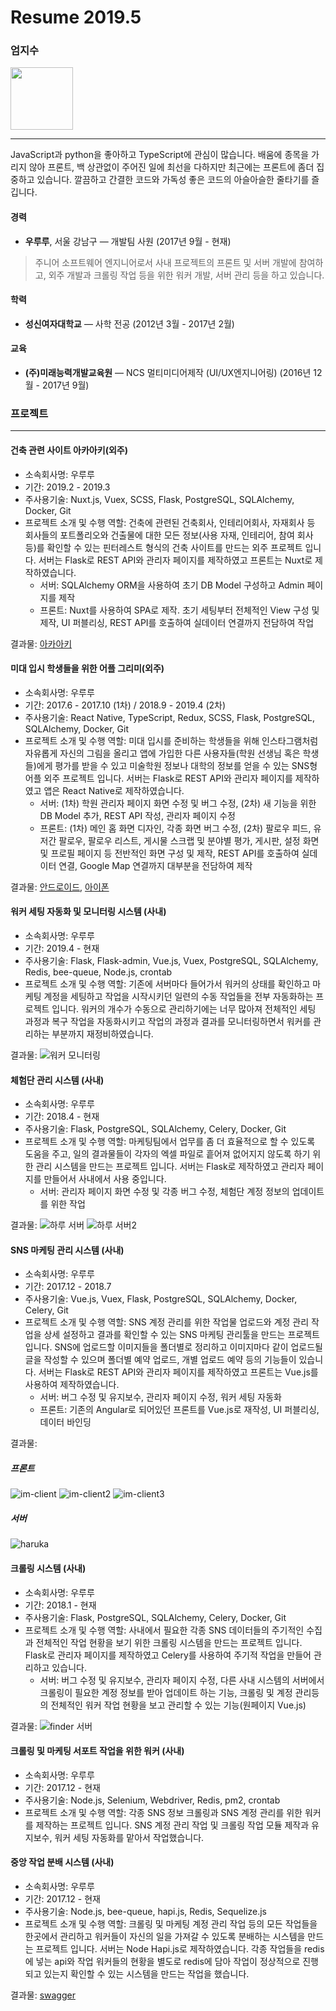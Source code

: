 # Resume 2019.5

### 엄지수
<img src="./static/profile.jpeg" width="100px">

---
JavaScript과 python을 좋아하고 TypeScript에 관심이 많습니다. 배움에 종목을 가리지 않아 프론트, 백 상관없이 주어진 일에 최선을 다하지만 최근에는 프론트에 좀더 집중하고 있습니다. 깔끔하고 간결한 코드와 가독성 좋은 코드의 아슬아슬한 줄타기를 즐깁니다.

#### 경력
* **우루루**,  서울 강남구 — 개발팀 사원
(2017년 9월 - 현재)
> 주니어 소프트웨어 엔지니어로서 사내 프로젝트의 프론트 및 서버 개발에 참여하고, 외주 개발과 크롤링 작업 등을 위한 워커 개발, 서버 관리 등을 하고 있습니다. 

#### 학력
* **성신여자대학교** — 사학 전공
(2012년 3월 - 2017년 2월)

#### 교육
* **(주)미래능력개발교육원** — NCS 멀티미디어제작 (UI/UX엔지니어링)
(2016년 12월 - 2017년 9월)

### 프로젝트
---
#### 건축 관련 사이트 아카아키(외주)
* 소속회사명: 우루루
* 기간: 2019.2 - 2019.3
* 주사용기술: Nuxt.js, Vuex, SCSS, Flask, PostgreSQL, SQLAlchemy, Docker, Git
* 프로젝트 소개 및 수행 역할: 건축에 관련된 건축회사, 인테리어회사, 자재회사 등 회사들의 포트폴리오와 건출물에 대한 모든 정보(사용 자재, 인테리어, 참여 회사 등)를 확인할 수 있는 핀터레스트 형식의 건축 사이트를 만드는 외주 프로젝트 입니다. 서버는 Flask로 REST API와 관리자 페이지를 제작하였고 프론트는 Nuxt로 제작하였습니다.
  - 서버: SQLAlchemy ORM을 사용하여 초기 DB Model 구성하고 Admin 페이지를 제작
  - 프론트: Nuxt를 사용하여 SPA로 제작. 초기 세팅부터 전체적인 View 구성 및 제작, UI 퍼블리싱, REST API를 호출하여 실데이터 연결까지 전담하여 작업

결과물: [아카아키](http://akaaki.blacklatte.net/)

#### 미대 입시 학생들을 위한 어플 그리미(외주)
* 소속회사명: 우루루
* 기간: 2017.6 - 2017.10 (1차) / 2018.9 - 2019.4 (2차)
* 주사용기술: React Native, TypeScript, Redux, SCSS, Flask, PostgreSQL, SQLAlchemy, Docker, Git
* 프로젝트 소개 및 수행 역할: 미대 입시를 준비하는 학생들을 위해 인스타그램처럼 자유롭게 자신의 그림을 올리고 앱에 가입한 다른 사용자들(학원 선생님 혹은 학생들)에게 평가를 받을 수 있고 미술학원 정보나 대학의 정보를 얻을 수 있는 SNS형 어플  외주 프로젝트 입니다. 서버는 Flask로 REST API와 관리자 페이지를 제작하였고 앱은 React Native로 제작하였습니다.
  - 서버: (1차) 학원 관리자 페이지 화면 수정 및 버그 수정, (2차) 새 기능을 위한 DB Model 추가, REST API 작성, 관리자 페이지 수정
  - 프론트: (1차) 메인 홈 화면 디자인, 각종 화면 버그 수정, (2차) 팔로우 피드, 유저간 팔로우, 팔로우 리스트, 게시물 스크랩 및 분야별 평가, 게시판, 설정 화면 및 프로필 페이지 등 전반적인 화면 구성 및 제작, REST API를 호출하여 실데이터 연결, Google Map 연결까지 대부분을 전담하여 제작

결과물: [안드로이드](https://play.google.com/store/apps/details?id=kr.co.threebros.greeme), [아이폰](https://itunes.apple.com/kr/app/%EA%B8%B8%EB%A6%AC%EB%AF%B8/id1188971676?mt=8)

#### 워커 세팅 자동화 및 모니터링 시스템 (사내)
* 소속회사명: 우루루
* 기간: 2019.4 - 현재
* 주사용기술: Flask, Flask-admin, Vue.js, Vuex, PostgreSQL, SQLAlchemy, Redis, bee-queue, Node.js, crontab
* 프로젝트 소개 및 수행 역할: 기존에 서버마다 들어가서 워커의 상태를 확인하고 마케팅 계정을 세팅하고 작업을 시작시키던 일련의 수동 작업들을 전부  자동화하는 프로젝트 입니다. 워커의 개수가 수동으로 관리하기에는 너무 많아져 전체적인 세팅 과정과 복구 작업을 자동화시키고 작업의 과정과 결과를 모니터링하면서 워커를 관리하는 부분까지 재정비하였습니다.

결과물:
![워커 모니터링](./static/finder-monitoring.png)

#### 체험단 관리 시스템 (사내)
* 소속회사명: 우루루
* 기간: 2018.4 - 현재
* 주사용기술: Flask, PostgreSQL, SQLAlchemy, Celery, Docker, Git
* 프로젝트 소개 및 수행 역할: 마케팅팀에서 업무를 좀 더 효율적으로 할 수 있도록 도움을 주고, 일의 결과물들이 각자의 엑셀 파일로 흩어져 없어지지 않도록 하기 위한 관리 시스템을 만드는 프로젝트 입니다. 서버는 Flask로 제작하였고 관리자 페이지를 만들어서 사내에서 사용 중입니다.
  - 서버: 관리자 페이지 화면 수정 및 각종 버그 수정, 체험단 계정 정보의 업데이트를 위한 작업 

결과물:
![하루 서버](./static/haru.png)
![하루 서버2](./static/haru2.png)

#### SNS 마케팅 관리 시스템 (사내)
* 소속회사명: 우루루
* 기간: 2017.12 - 2018.7
* 주사용기술: Vue.js, Vuex, Flask, PostgreSQL, SQLAlchemy, Docker, Celery, Git
* 프로젝트 소개 및 수행 역할: SNS 계정 관리를 위한 작업물 업로드와 계정 관리 작업을 상세 설정하고 결과를 확인할 수 있는 SNS 마케팅 관리툴을 만드는 프로젝트 입니다. SNS에 업로드할 이미지들을 폴더별로 정리하고 이미지마다 같이 업로드될 글을 작성할 수 있으며 폴더별 예약 업로드, 개별 업로드 예약 등의 기능들이 있습니다. 서버는 Flask로 REST API와 관리자 페이지를 제작하였고 프론트는 Vue.js를 사용하여 제작하였습니다.
  - 서버: 버그 수정 및 유지보수, 관리자 페이지 수정, 워커 세팅 자동화
  - 프론트: 기존의 Angular로 되어있던 프론트를 Vue.js로 재작성, UI 퍼블리싱, 데이터 바인딩

결과물:
##### 프론트
![im-client](./static/im-client.png)
![im-client2](./static/im-client2.png)
![im-client3](./static/im-client3.png)
##### 서버
![haruka](./static/haruka.png)

#### 크롤링 시스템 (사내)
* 소속회사명: 우루루
* 기간: 2018.1 - 현재
* 주사용기술: Flask, PostgreSQL, SQLAlchemy, Celery, Docker, Git
* 프로젝트 소개 및 수행 역할: 사내에서 필요한 각종 SNS 데이터들의 주기적인 수집과 전체적인 작업 현황을 보기 위한 크롤링 시스템을 만드는 프로젝트 입니다. Flask로 관리자 페이지를 제작하였고 Celery를 사용하여 주기적 작업을 만들어 관리하고 있습니다.
  - 서버: 버그 수정 및 유지보수, 관리자 페이지 수정, 다른 사내 시스템의 서버에서 크롤링이 필요한 계정 정보를 받아 업데이트 하는 기능, 크롤링 및 계정 관리등의 전체적인 워커 작업 현황을 보고 관리할 수 있는 기능(원페이지 Vue.js)

결과물:
![finder 서버](./static/finder.png)

#### 크롤링 및 마케팅 서포트 작업을 위한 워커 (사내)
* 소속회사명: 우루루
* 기간: 2017.12 - 현재
* 주사용기술: Node.js, Selenium, Webdriver, Redis, pm2, crontab
* 프로젝트 소개 및 수행 역할: 각종 SNS 정보 크롤링과 SNS 계정 관리를 위한 워커를 제작하는 프로젝트 입니다. SNS 계정 관리 작업 및 크롤링 작업 모듈 제작과 유지보수, 워커 세팅 자동화를 맡아서 작업했습니다. 

#### 중앙 작업 분배 시스템 (사내)
* 소속회사명: 우루루
* 기간: 2017.12 - 현재
* 주사용기술: Node.js, bee-queue, hapi.js, Redis, Sequelize.js
* 프로젝트 소개 및 수행 역할: 크롤링 및 마케팅 계정 관리 작업 등의 모든 작업들을 한곳에서 관리하고 워커들이 자신의 일을 가져갈 수 있도록 분배하는 시스템을 만드는 프로젝트 입니다. 서버는 Node Hapi.js로 제작하였습니다. 각종 작업들을 redis에 넣는 api와 작업 워커들의 현황을 별도로 redis에 담아 작업이 정상적으로 진행되고 있는지 확인할 수 있는 시스템을 만드는 작업을 했습니다.

결과물: [swagger](http://job.blacklatte.net/documentation)






